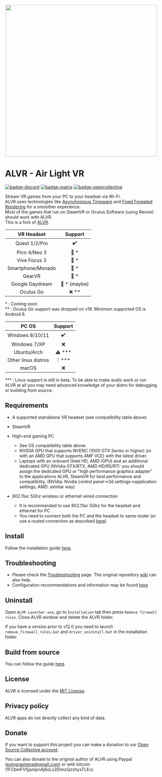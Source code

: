 <p align="center"> <img width="500" src="resources/alvr_combined_logo_hq.png"/> </p>

# ALVR - Air Light VR

[![badge-discord][]][link-discord] [![badge-matrix][]][link-matrix] [![badge-opencollective][]][link-opencollective]

Stream VR games from your PC to your headset via Wi-Fi.  
ALVR uses technologies like [Asynchronous Timewarp](https://developer.oculus.com/documentation/native/android/mobile-timewarp-overview) and [Fixed Foveated Rendering](https://developer.oculus.com/documentation/native/android/mobile-ffr) for a smoother experience.  
Most of the games that run on SteamVR or Oculus Software (using Revive) should work with ALVR.  
This is a fork of [ALVR](https://github.com/polygraphene/ALVR).

|    VR Headset     |         Support          |
| :---------------: | :----------------------: |
|   Quest 1/2/Pro   |    :heavy_check_mark:    |
|   Pico 4/Neo 3    |     :construction: *     |
|   Vive Focus 3    |     :construction: *     |
| Smartphone/Monado |     :construction: *     |
|      GearVR       |     :construction: *     |
|  Google Daydream  | :construction: * (maybe) |
|     Oculus Go     |          :x: **          |

\* : Coming soon  
\** : Oculus Go support was dropped on v19. Minimum supported OS is Android 8.

|        PC OS        |       Support       |
| :-----------------: | :-----------------: |
|   Windows 8/10/11   | :heavy_check_mark:  |
|    Windows 7/XP     |         :x:         |
|     Ubuntu/Arch     |    :warning: ***    |
| Other linux distros | :grey_question: *** |
|        macOS        |         :x:         |

\*** : Linux support is still in beta. To be able to make audio work or run ALVR at all you may need advanced knowledge of your distro for debugging or building from source.

## Requirements

-   A supported standalone VR headset (see compatibility table above)

-   SteamVR

-   High-end gaming PC
    -   See OS compatibility table above.
    -   NVIDIA GPU that supports NVENC (1000 GTX Series or higher) (or with an AMD GPU that supports AMF VCE) with the latest driver.
    -   Laptops with an onboard (Intel HD, AMD iGPU) and an additional dedicated GPU (NVidia GTX/RTX, AMD HD/R5/R7): you should assign the dedicated GPU or "high performance graphics adapter" to the applications ALVR, SteamVR for best performance and compatibility. (NVidia: Nvidia control panel->3d settings->application settings; AMD: similiar way)

-   802.11ac 5Ghz wireless or ethernet wired connection  
    -   It is recommended to use 802.11ac 5Ghz for the headset and ethernet for PC  
    -   You need to connect both the PC and the headset to same router (or use a routed connection as described [here](https://github.com/alvr-org/ALVR/wiki/ALVR-v14-and-Above))

## Install

Follow the installation guide [here](https://github.com/alvr-org/ALVR/wiki/Installation).

## Troubleshooting

-   Please check the [Troubleshooting](https://github.com/alvr-org/ALVR/wiki/Troubleshooting) page. The original repository [wiki](https://github.com/polygraphene/ALVR/wiki/Troubleshooting) can also help.  
-   Configuration recommendations and information may be found [here](https://github.com/alvr-org/ALVR/wiki/PC)

## Uninstall

Open `ALVR Launcher.exe`, go to `Installation` tab then press `Remove firewall rules`. Close ALVR window and delete the ALVR folder.

If you have a version prior to v12.0 you need to launch `remove_firewall_rules.bat` and `driver_uninstall.bat` in the installation folder.

## Build from source

You can follow the guide [here](https://github.com/alvr-org/ALVR/wiki/Building-From-Source).

## License

ALVR is licensed under the [MIT License](LICENSE).

## Privacy policy

ALVR apps do not directly collect any kind of data.

## Donate

If you want to support this project you can make a donation to our [Open Source Collective account](https://opencollective.com/alvr).

You can also donate to the original author of ALVR using Paypal (polygraphene@gmail.com) or with bitcoin (1FCbmFVSjsmpnAj6oLx2EhnzQzzhyxTLEv).

[badge-discord]: https://img.shields.io/discord/720612397580025886?style=for-the-badge&logo=discord&color=5865F2 "Join us on Discord"
[link-discord]: https://discord.gg/ALVR
[badge-matrix]: https://img.shields.io/static/v1?label=chat&message=%23alvr&style=for-the-badge&logo=matrix&color=blueviolet "Join us on Matrix"
[link-matrix]: https://matrix.to/#/#alvr:ckie.dev?via=ckie.dev
[badge-opencollective]: https://img.shields.io/opencollective/all/alvr?style=for-the-badge&logo=opencollective&color=79a3e6 "Donate"
[link-opencollective]: https://opencollective.com/alvr

